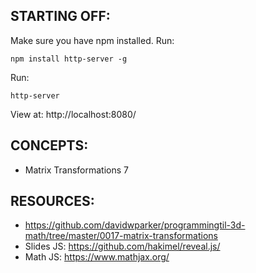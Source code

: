 ## STARTING OFF:

Make sure you have npm installed.
Run:
```
npm install http-server -g
```

Run:
```
http-server
```

View at: http://localhost:8080/

## CONCEPTS:

* Matrix Transformations 7

## RESOURCES:

* https://github.com/davidwparker/programmingtil-3d-math/tree/master/0017-matrix-transformations
* Slides JS: https://github.com/hakimel/reveal.js/
* Math JS: https://www.mathjax.org/
